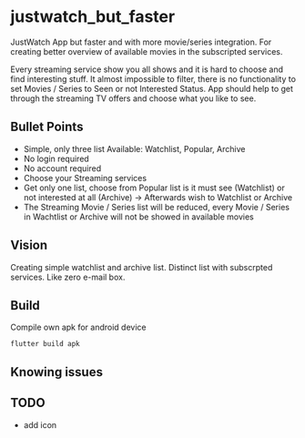 # justwatch_but_faster

JustWatch App but faster and with more movie/series integration.
For creating better overview of available movies in the subscripted services.


Every streaming service show you all shows and it is hard to choose and find interesting stuff. It almost impossible to filter, there is no functionality to set Movies / Series to Seen or not Interested Status. App should help to get through the streaming TV offers and choose what you like to see.

## Bullet Points

- Simple, only three list Available: Watchlist, Popular, Archive
- No login required
- No account required
- Choose your Streaming services
- Get only one list, choose from Popular list is it must see (Watchlist) or not interested at all (Archive) -> Afterwards wish to Watchlist or Archive
- The Streaming Movie / Series list will be reduced, every Movie / Series in Wachtlist or Archive will not be showed in available movies

## Vision

Creating simple watchlist and archive list. Distinct list with subscrpted services. Like zero e-mail box.

## Build

Compile own apk for android device
```shell
flutter build apk
```

## Knowing issues

## TODO
- add icon
